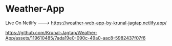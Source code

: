 # Weather-App
Live On Netlify ---> https://weather-web-app-by-krunal-jagtap.netlify.app/

https://github.com/Krunal-Jagtap/Weather-App/assets/119610485/7ada19e0-090c-49a0-aac8-5982437f07f6

